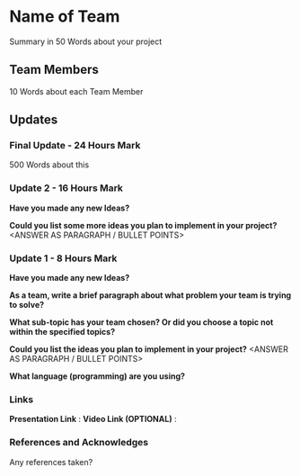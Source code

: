 # Name of Team

Summary in 50 Words about your project

## Team Members

10 Words about each Team Member

## Updates

### Final Update - 24 Hours Mark
500 Words about this


### Update 2 - 16 Hours Mark
**Have you made any new Ideas?**
<ANSWER>

**Could you list some more ideas you plan to implement in your project?**
<ANSWER AS PARAGRAPH / BULLET POINTS>


### Update 1 - 8 Hours Mark
**Have you made any new Ideas?**
<ANSWER>

**As a team, write a brief paragraph about what problem your team is trying to solve?**
<ANSWER>

**What sub-topic has your team chosen? Or did you choose a topic not within the specified topics?**
<ANSWER>

**Could you list the ideas you plan to implement in your project?**
<ANSWER AS PARAGRAPH / BULLET POINTS>

**What language (programming) are you using?**
<ANSWER>

### Links
**Presentation Link** : 
**Video Link (OPTIONAL)** :

### References and Acknowledges
Any references taken?
